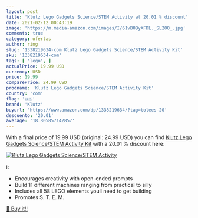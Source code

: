 ```yaml
---
layout: post
title: 'Klutz Lego Gadgets Science/STEM Activity at 20.01 % discount'
date: 2021-02-12 00:43:19
image: 'https://m.media-amazon.com/images/I/61vB0ByXFDL._SL200_.jpg'
comments: true
category: ofertas
author: ring
slug: '1338219634-com Klutz Lego Gadgets Science/STEM Activity Kit'
sku: '1338219634-com'
tags: [ 'lego', ]
actualPrice: 19.99 USD
currency: USD
price: 19.99
comparePrice: 24.99 USD
prodname: 'Klutz Lego Gadgets Science/STEM Activity Kit'
country: 'com'
flag: '🇺🇸'
brand: 'Klutz'
buyurl: 'https://www.amazon.com/dp/1338219634/?tag=tolees-20'
descuento: '20.01'
average: '18.805857142857'
---
```


With a final price of 19.99 USD (original: 24.99 USD) you can find [Klutz Lego Gadgets Science/STEM Activity Kit](https://www.amazon.com/dp/1338219634/?tag=tolees-20) with a  20.01 % discount here:

[![Klutz Lego Gadgets Science/STEM Activity](https://m.media-amazon.com/images/I/61vB0ByXFDL._SL200_.jpg)](https://www.amazon.com/dp/1338219634/?tag=tolees-20)

ℹ️:

- Encourages creativity with open-ended prompts
- Build 11 different machines ranging from practical to silly
- Includes all 58 LEGO elements youll need to get building
- Promotes S. T. E. M.

[🛒 Buy it!!](https://www.amazon.com/dp/1338219634/?tag=tolees-20)
